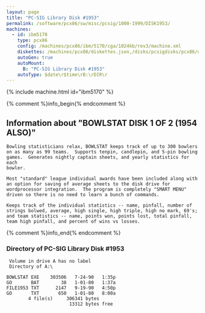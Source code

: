 ```yaml
---
layout: page
title: "PC-SIG Library Disk #1953"
permalink: /software/pcx86/sw/misc/pcsig/1000-1999/DISK1953/
machines:
  - id: ibm5170
    type: pcx86
    config: /machines/pcx86/ibm/5170/cga/1024kb/rev3/machine.xml
    diskettes: /machines/pcx86/diskettes.json,/disks/pcsigdisks/pcx86/diskettes.json
    autoGen: true
    autoMount:
      B: "PC-SIG Library Disk #1953"
    autoType: $date\r$time\rB:\rDIR\r
---
```


{% include machine.html id="ibm5170" %}

{% comment %}info_begin{% endcomment %}

## Information about "BOWLSTAT DISK 1 OF 2 (1954 ALSO)"

    Bowling statisticians relax, BOWLSTAT keeps track of up to 300 bowlers
    on as many as 99 teams.  Supports tenpin, candlepin, and 5-pin bowling
    games.  Generates nightly captain sheets, and yearly statistics for each
    bowler.
    
    Most "standard" league individual awards have been included along with
    an option for saving of average sheets to the disk drive for
    wordprocessor integration.  The program is completely "SMART MENU"
    driven so there is no need to learn a bunch of commands.
    
    Keeps track of the individual statistics -- name, pinfall, number of
    strings bolwed, average, high single, high triple, high no mark, 69's;
    and team statistics -- name, points won, points lost, total pinfall,
    team high pinfall, and percent of wins vs losses.
{% comment %}info_end{% endcomment %}


### Directory of PC-SIG Library Disk #1953

     Volume in drive A has no label
     Directory of A:\

    BOWLSTAT EXE    303506   7-24-90   1:35p
    GO       BAT        38   1-01-80   1:37a
    FILE1953 TXT      2147   9-19-90   4:50p
    GO       TXT       650   1-01-80   8:00a
            4 file(s)     306341 bytes
                           13312 bytes free
